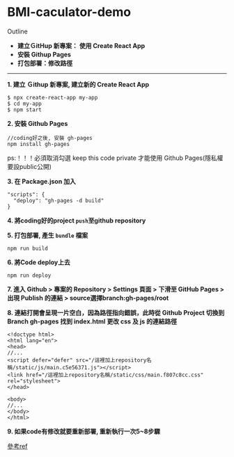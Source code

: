 # BMI-caculator-demo

Outline
* **建立ＧitHup 新專案： 使用 Create React App**
* **安裝 Githup Pages**
* **打包部署：修改路徑**</br>
---------


**1. 建立 Ｇithup 新專案, 建立新的 Create React App**
```
$ npx create-react-app my-app
$ cd my-app
$ npm start
```

**2. 安裝 Github Pages**
```
//coding好之後, 安裝 gh-pages
npm install gh-pages
```
  ps:！！！必須取消勾選 keep this code private 才能使用 Github Pages(隱私權要設public公開)
  

**3. 在 Package.json 加入**
```
"scripts": {
  "deploy": "gh-pages -d build"
}
```

**4. 將coding好的project `push`至github repository**</br>

**5. 打包部署, 產生 `bundle` 檔案**
```
npm run build
```

**6. 將Code deploy上去**
```
npm run deploy
```

**7. 進入 Github > 專案的 Repository > Settings 頁面 > 下滑至 GitHub Pages > 出現 Publish 的連結 > source選擇branch:gh-pages/root**
  
**8. 連結打開會呈現一片空白，因為路徑指向錯誤，此時從 Github Project 切換到 Branch gh-pages 找到 index.html 更改 css 及 js 的連結路徑**
```
<!doctype html>
<html lang="en">
<head>
//...
<script defer="defer" src="/這裡加上repository名稱/static/js/main.c5e56371.js"></script>
<link href="/這裡加上repository名稱/static/css/main.f807c8cc.css" rel="stylesheet">
</head>

<body>
//...
</body>
</html>
```

**9. 如果code有修改就要重新部署, 重新執行一次5~8步驟**

[參考ref](https://medium.com/itsoktomakemistakes/create-react-app-deploy-github-pages-95a62d29ca02)

